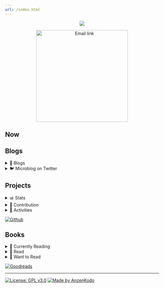 ```yaml
---
url: /index.html
---
```


<div align="center">
  
  [<img src="https://raw.githubusercontent.com/AnzenKodo/assests/main/my/banner/Banner.webp">](https://github.com/AnzenKodo/AnzenKodo)
  
  <a href="mailto:AnzenKodo@altmails.com">
    <img width="300em" alt="Email link" src="https://img.shields.io/badge/-AnzenKodo@altmails.com-f99b39?style=for-the-badge&logo=gmail&color=ea4335&logoColor=fff">
  </a>
</div>

## Now

## Blogs

<details>
  <summary>📝 Blogs</summary>

<!-- BLOG:START -->
- [Hello Post](https://ionote.vercel.app/Hello%20Post.html)
- [This is my first post](https://ionote.vercel.app/This-is-my-first-post.html)
- [This is something](https://ionote.vercel.app/This-is-something.html)
<!-- BLOG:END --> 

[See More](https://ionote.vercel.app) or Subsribe to
  [![RSS](https://img.shields.io/badge/-RSS-f99b39?style=for-the-badge&logo=rss&color=f99b39&logoColor=fff)](https://ionote.vercel.app/feed.xml)

</details>

<details>
  <summary>🐦 Microblog on Twitter</summary>
  
  [![github-readme-twitter](https://github-readme-twitter.gazf.vercel.app/api?id=Anzenkodo&layout=wide)](https://twitter.com/AnzenKodo)
  
  [![Twitter](https://img.shields.io/badge/-@Anzenkodo-2C3E50?style=for-the-badge&logo=twitter&color=1da1f2&logoColor=fff)](https://twitter.com/AnzenKodo)

</details>

## Projects

<details>
  <summary>📊 Stats</summary>

<img src="https://github-readme-stats.vercel.app/api/top-langs/?username=AnzenKodo&bg_color=00000000&hide_border=true&text_color=0583F2&title_color=F20544&langs_count=10" align="left">

![Github Stats](https://github-readme-stats.vercel.app/api?username=AnzenKodo&show_icons=true&bg_color=00000000&hide_border=true&text_color=0583F2&title_color=F20544&include_all_commits=true&count_private=true)
[![GitHub Streak](https://github-readme-streak-stats.herokuapp.com?user=AnzenKodo&hide_border=true&date_format=j%2Fn%5B%2FY%5D&background=00000000&ring=F20544&fire=F20544&currStreakNum=0583F2&sideNums=0583F2&currStreakLabel=0583F2&sideLabels=0583F2&stroke=F20544&dates=0583F2)](https://github-readme-streak-stats.herokuapp.com/demo/?user=AnzenKodo&theme=default&hide_border=true&date_format=j%2Fn%5B%2FY%5D&properties=border&background=%2300000000&ring=%23F20544FF&fire=%23F20544FF&currStreakNum=%230583F2FF&sideNums=%230583F2FF&currStreakLabel=%230583F2&sideLabels=%230583F2&stroke=%23F20544&dates=%230583F2)

</details>

<details>
  <summary>🤝 Contribution</summary>

![trophy](https://github-profile-trophy.vercel.app/?username=AnzenKodo&no-bg=true&no-frame=true&theme=nord&column=10)
![Tesura's github activity graph](https://activity-graph.herokuapp.com/graph?username=AnzenKodo&bg_color=000000000&color=0583F2&line=f20544&point=0583F2&area_color=0583F2&hide_border=true&area=true)

</details>

<details>
  <summary>🔨 Activities</summary>

<!--START_SECTION:activity-->
1. 🎉 Merged PR [#3](https://github.com/AnzenKodo/AnzenKodo/pull/3) in [AnzenKodo/AnzenKodo](https://github.com/AnzenKodo/AnzenKodo)
2. 🗣 Commented on [#2632](https://github.com/denoland/deno/issues/2632) in [denoland/deno](https://github.com/denoland/deno)
3. 🎉 Merged PR [#5](https://github.com/AnzenKodo/io-note/pull/5) in [AnzenKodo/io-note](https://github.com/AnzenKodo/io-note)
<!--END_SECTION:activity-->

</details>

[![Github](https://img.shields.io/badge/-@Anzenkodo-2C3E50?style=for-the-badge&logo=github&color=161b22&logoColor=fff)](https://github.com/AnzenKodo)

## Books

<details>
  <summary>📖 Currently Reading</summary>

<!-- GOODREADS_READING:START -->
- [Einstein: His Life and Universe](https://www.goodreads.com/review/show/4868841709?utm_medium=api&utm_source=rss)
- [無職転生 ~ 20 [Young Man Period - Zanoba Chapter] &lpar;Mushoku Tensei, #20&rpar;](https://www.goodreads.com/review/show/4864221673?utm_medium=api&utm_source=rss)
<!-- GOODREADS_READING:END -->

</details>

<details>
  <summary>📕 Read</summary>

<!-- GOODREADS_READ:START -->
- [無職転生 ~ 20 [Young Man Period - Zanoba Chapter] &lpar;Mushoku Tensei, #20&rpar;](https://www.goodreads.com/review/show/4864221673?utm_medium=api&utm_source=rss)
- [無職転生 ~異世界行ったら本気だす~ 18](https://www.goodreads.com/review/show/4857471624?utm_medium=api&utm_source=rss)
- [Mushoku Tensei: Jobless Reincarnation &lpar;Light Novel&rpar; Vol. 17](https://www.goodreads.com/review/show/4854583009?utm_medium=api&utm_source=rss)
- [Mushoku Tensei: Jobless Reincarnation &lpar;Light Novel&rpar; Vol. 16](https://www.goodreads.com/review/show/4854348951?utm_medium=api&utm_source=rss)
- [Mushoku Tensei: Jobless Reincarnation &lpar;Light Novel&rpar; Vol. 15](https://www.goodreads.com/review/show/4852938072?utm_medium=api&utm_source=rss)
- [Mushoku Tensei: Jobless Reincarnation &lpar;Light Novel&rpar; Vol. 14](https://www.goodreads.com/review/show/4846448828?utm_medium=api&utm_source=rss)
- [Mushoku Tensei: Jobless Reincarnation &lpar;Light Novel&rpar; Vol. 13](https://www.goodreads.com/review/show/4845072346?utm_medium=api&utm_source=rss)
- [Animal Farm](https://www.goodreads.com/review/show/4662800671?utm_medium=api&utm_source=rss)
- [Mushoku Tensei: Jobless Reincarnation &lpar;Light Novel&rpar; Vol. 12](https://www.goodreads.com/review/show/4833414170?utm_medium=api&utm_source=rss)
- [Mushoku Tensei: Jobless Reincarnation &lpar;Light Novel&rpar; Vol. 11](https://www.goodreads.com/review/show/4831101667?utm_medium=api&utm_source=rss)
<!-- GOODREADS_READ:END -->
  [See More](read.md)

</details>

<details>
  <summary>📗 Want to Read</summary>

<!-- GOODREADS_LATER:START -->
- [Leonardo da Vinci](https://www.goodreads.com/review/show/4868841894?utm_medium=api&utm_source=rss)
- [無職転生 ~ 20.5 [Intermission Chapter] &lpar;Mushoku Tensei, #20.5&rpar;](https://www.goodreads.com/review/show/4864222026?utm_medium=api&utm_source=rss)
- [無職転生 ~異世界行ったら本気だす~ 19 [Mushoku Tensei ~ Isekai Ittara Honki Dasu~ 19]](https://www.goodreads.com/review/show/4859481384?utm_medium=api&utm_source=rss)
- [Nineteen Eighty-Four](https://www.goodreads.com/review/show/4662800623?utm_medium=api&utm_source=rss)
- [Project Hail Mary](https://www.goodreads.com/review/show/4687794069?utm_medium=api&utm_source=rss)
- [Will](https://www.goodreads.com/review/show/4414728022?utm_medium=api&utm_source=rss)
- [Breath: The New Science of a Lost Art](https://www.goodreads.com/review/show/4662790350?utm_medium=api&utm_source=rss)
- [An Elegant Defense: The Extraordinary New Science of the Immune System: A Tale in Four Lives](https://www.goodreads.com/review/show/4557717062?utm_medium=api&utm_source=rss)
- [Behave: The Biology of Humans at Our Best and Worst](https://www.goodreads.com/review/show/4525055942?utm_medium=api&utm_source=rss)
- [Genome: the Autobiography of a Species in 23 Chapters](https://www.goodreads.com/review/show/4276897662?utm_medium=api&utm_source=rss)
<!-- GOODREADS_LATER:END -->
  [See More](later.md)

</details>

[![Goodreads](https://img.shields.io/badge/-@AnzenKodo-2C3E50?style=for-the-badge&logo=goodreads&color=ece9d4&logoColor=814910)](https://www.goodreads.com/AnzenKodo)

---

[![License: GPL v3.0](https://img.shields.io/badge/-GPL%20v3.0-2C3E50?style=for-the-badge&label=license&color=bd0000&labelColor=000&logoColor=814910)](LICENSE)
[![Made by AnzenKodo](https://img.shields.io/badge/-@AnzenKodo-2C3E50?style=for-the-badge&label=Made%20%20by&color=f20544&labelColor=170327&logoColor=814910)](https://AnzenKodo.github.io/AnzenKodo)
